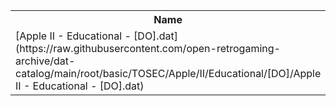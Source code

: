 <table>
<tr><th>Name</th><th>Size</th></tr>
<tr><td>[Apple II - Educational - [DO].dat](https://raw.githubusercontent.com/open-retrogaming-archive/dat-catalog/main/root/basic/TOSEC/Apple/II/Educational/[DO]/Apple II - Educational - [DO].dat)</td><td>67351</td></tr>
</table>
